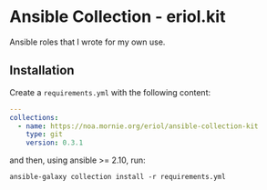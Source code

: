 # Ansible Collection - eriol.kit

Ansible roles that I wrote for my own use.

## Installation

Create a `requirements.yml` with the following content:

```yaml
---
collections:
  - name: https://noa.mornie.org/eriol/ansible-collection-kit
    type: git
    version: 0.3.1
```

and then, using ansible >= 2.10, run:

```
ansible-galaxy collection install -r requirements.yml
```
